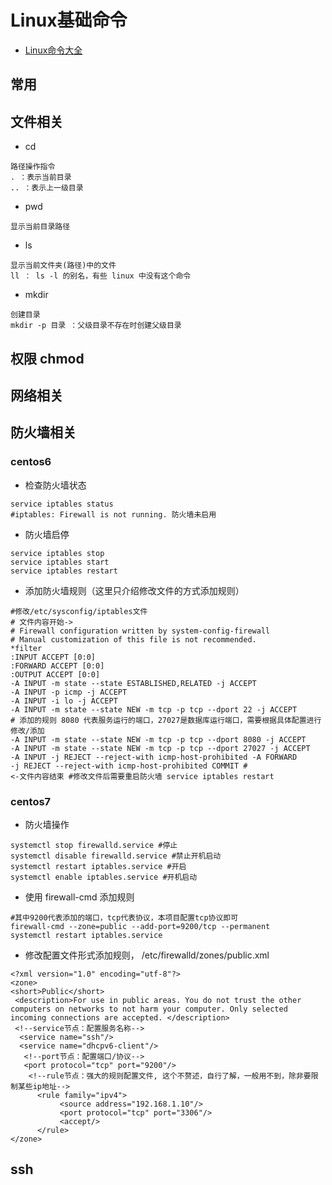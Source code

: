 # Linux基础命令
- [Linux命令大全](https://man.linuxde.net/)


## 常用



## 文件相关
+ cd
```
路径操作指令
. ：表示当前目录
.. ：表示上一级目录
```
+ pwd
```
显示当前目录路径
```
+ ls
 ```
显示当前文件夹(路径)中的文件
ll ： ls -l 的别名，有些 linux 中没有这个命令
```
+ mkdir
```
创建目录
mkdir -p 目录 ：父级目录不存在时创建父级目录
```


## 权限 chmod




## 网络相关





## 防火墙相关
###  centos6
+ 检查防火墙状态
```
service iptables status 
#iptables: Firewall is not running. 防火墙未启用
 ```
+ 防火墙启停
```
service iptables stop
service iptables start
service iptables restart
```
+ 添加防火墙规则（这里只介绍修改文件的方式添加规则）

```
#修改/etc/sysconfig/iptables文件
# 文件内容开始-> 
# Firewall configuration written by system-config-firewall
# Manual customization of this file is not recommended. 
*filter 
:INPUT ACCEPT [0:0] 
:FORWARD ACCEPT [0:0] 
:OUTPUT ACCEPT [0:0] 
-A INPUT -m state --state ESTABLISHED,RELATED -j ACCEPT 
-A INPUT -p icmp -j ACCEPT 
-A INPUT -i lo -j ACCEPT 
-A INPUT -m state --state NEW -m tcp -p tcp --dport 22 -j ACCEPT 
# 添加的规则 8080 代表服务运行的端口，27027是数据库运行端口，需要根据具体配置进行修改/添加 
-A INPUT -m state --state NEW -m tcp -p tcp --dport 8080 -j ACCEPT 
-A INPUT -m state --state NEW -m tcp -p tcp --dport 27027 -j ACCEPT 
-A INPUT -j REJECT --reject-with icmp-host-prohibited -A FORWARD 
-j REJECT --reject-with icmp-host-prohibited COMMIT # 
<-文件内容结束 #修改文件后需要重启防火墙 service iptables restart

```
###  centos7
+ 防火墙操作
 ```
systemctl stop firewalld.service #停止 
systemctl disable firewalld.service #禁止开机启动 
systemctl restart iptables.service #开启 
systemctl enable iptables.service #开机启动
```
+ 使用 firewall-cmd 添加规则
 ```
#其中9200代表添加的端口，tcp代表协议，本项目配置tcp协议即可
 firewall-cmd --zone=public --add-port=9200/tcp --permanent 
 systemctl restart iptables.service
 ```
+ 修改配置文件形式添加规则， /etc/firewalld/zones/public.xml
 ``` 
<?xml version="1.0" encoding="utf-8"?> 
<zone>
 <short>Public</short>
  <description>For use in public areas. You do not trust the other computers on networks to not harm your computer. Only selected incoming connections are accepted. </description> 
  <!--service节点：配置服务名称-->
   <service name="ssh"/>
   <service name="dhcpv6-client"/> 
	<!--port节点：配置端口/协议--> 
	<port protocol="tcp" port="9200"/>
	 <!--rule节点：强大的规则配置文件, 这个不赘述，自行了解，一般用不到，除非要限制某些ip地址-->
	   <rule family="ipv4">
			<source address="192.168.1.10"/> 
			<port protocol="tcp" port="3306"/>
			<accept/> 
	   </rule> 
</zone> 
```

## ssh